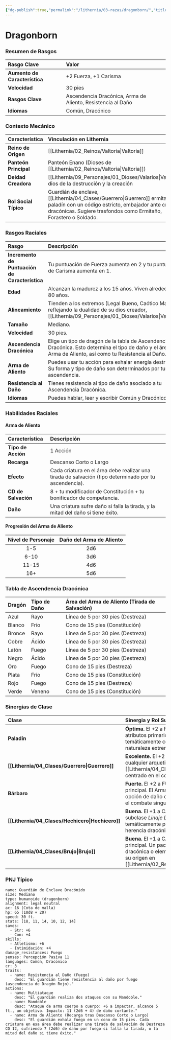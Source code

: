 ```yaml
---
{"dg-publish":true,"permalink":"/lithernia/03-razas/dragonborn/","title":"Dragonborn","tags":["lithernia","raza"]}
---
```


# Dragonborn

### Resumen de Rasgos

| Rasgo Clave | Valor |
| :--- | :--- |
| **Aumento de Característica** | +2 Fuerza, +1 Carisma |
| **Velocidad** | 30 pies |
| **Rasgos Clave** | Ascendencia Dracónica, Arma de Aliento, Resistencia al Daño |
| **Idiomas** | Común, Dracónico |

### Contexto Mecánico

| Característica | Vinculación en Lithernia |
| :--- | :--- |
| **Reino de Origen** | [[Lithernia/02_Reinos/Valtoria\|Valtoria]] |
| **Panteón Principal** | Panteón Enano (Dioses de [[Lithernia/02_Reinos/Valtoria\|Valtoria]]) |
| **Deidad Creadora** | [[Lithernia/09_Personajes/01_Dioses/Valarios\|Valarios]], dios de la destrucción y la creación |
| **Rol Social Típico** | Guardián de enclave, [[Lithernia/04_Clases/Guerrero\|Guerrero]] ermitaño, paladín con un código estricto, embajador ante criaturas dracónicas. Sugiere trasfondos como Ermitaño, Forastero o Soldado. |

### Rasgos Raciales

| Rasgo | Descripción |
| :--- | :--- |
| **Incremento de Puntuación de Característica** | Tu puntuación de Fuerza aumenta en 2 y tu puntuación de Carisma aumenta en 1. |
| **Edad** | Alcanzan la madurez a los 15 años. Viven alrededor de 80 años. |
| **Alineamiento** | Tienden a los extremos (Legal Bueno, Caótico Maligno), reflejando la dualidad de su dios creador, [[Lithernia/09_Personajes/01_Dioses/Valarios\|Valarios]]. |
| **Tamaño** | Mediano. |
| **Velocidad** | 30 pies. |
| **Ascendencia Dracónica** | Elige un tipo de dragón de la tabla de Ascendencia Dracónica. Esto determina el tipo de daño y el área de tu Arma de Aliento, así como tu Resistencia al Daño. |
| **Arma de Aliento** | Puedes usar tu acción para exhalar energía destructiva. Su forma y tipo de daño son determinados por tu ascendencia. |
| **Resistencia al Daño** | Tienes resistencia al tipo de daño asociado a tu Ascendencia Dracónica. |
| **Idiomas** | Puedes hablar, leer y escribir Común y Dracónico. |

### Habilidades Raciales

#### Arma de Aliento

| Característica | Descripción |
| :--- | :--- |
| **Tipo de Acción** | 1 Acción |
| **Recarga** | Descanso Corto o Largo |
| **Efecto** | Cada criatura en el área debe realizar una tirada de salvación (tipo determinado por tu ascendencia). |
| **CD de Salvación** | 8 + tu modificador de Constitución + tu bonificador de competencia. |
| **Daño** | Una criatura sufre daño si falla la tirada, y la mitad del daño si tiene éxito. |

#### Progresión del Arma de Aliento

| Nivel de Personaje | Daño del Arma de Aliento |
| :---: | :---: |
| 1-5 | 2d6 |
| 6-10 | 3d6 |
| 11-15 | 4d6 |
| 16+ | 5d6 |

### Tabla de Ascendencia Dracónica

| Dragón | Tipo de Daño | Área del Arma de Aliento (Tirada de Salvación) |
| :--- | :--- | :--- |
| Azul | Rayo | Línea de 5 por 30 pies (Destreza) |
| Blanco | Frío | Cono de 15 pies (Constitución) |
| Bronce | Rayo | Línea de 5 por 30 pies (Destreza) |
| Cobre | Ácido | Línea de 5 por 30 pies (Destreza) |
| Latón | Fuego | Línea de 5 por 30 pies (Destreza) |
| Negro | Ácido | Línea de 5 por 30 pies (Destreza) |
| Oro | Fuego | Cono de 15 pies (Destreza) |
| Plata | Frío | Cono de 15 pies (Constitución) |
| Rojo | Fuego | Cono de 15 pies (Destreza) |
| Verde | Veneno | Cono de 15 pies (Constitución) |

### Sinergias de Clase

| Clase | Sinergia y Rol Sugerido |
| :--- | :--- |
| **Paladín** | **Óptima.** El +2 a FUE y +1 a CAR son los atributos primarios del paladín. Encaja temáticamente con el código de honor y la naturaleza extrema de los dragonborn. |
| **[[Lithernia/04_Clases/Guerrero\|Guerrero]]** | **Excelente.** El +2 a FUE es ideal para cualquier arquetipo de [[Lithernia/04_Clases/Guerrero\|Guerrero]] centrado en el combate cuerpo a cuerpo. |
| **Bárbaro** | **Fuerte.** El +2 a FUE es el atributo principal. El Arma de Aliento ofrece una opción de daño de área que complementa el combate singular del bárbaro. |
| **[[Lithernia/04_Clases/Hechicero\|Hechicero]]** | **Buena.** El +1 a CAR es beneficioso. La subclase *Linaje Dracónico* es temáticamente perfecta, reforzando la herencia dracónica. |
| **[[Lithernia/04_Clases/Brujo\|Brujo]]** | **Buena.** El +1 a CAR es el atributo principal. Un pacto con una entidad dracónica o elemental encajaría bien con su origen en [[Lithernia/02_Reinos/Valtoria\|Valtoria]]. |

### PNJ Típico

```statblock
name: Guardián de Enclave Dracónido
size: Mediano
type: humanoide (dragonborn)
alignment: legal neutral
ac: 16 (Cota de malla)
hp: 65 (10d8 + 20)
speed: 30 ft.
stats: [18, 11, 14, 10, 12, 14]
saves:
  - Str: +6
  - Con: +4
skills:
  - Atletismo: +6
  - Intimidación: +4
damage_resistances: Fuego
senses: Percepción Pasiva 11
languages: Común, Dracónico
cr: 3
traits:
  - name: Resistencia al Daño (Fuego)
    desc: "El guardián tiene resistencia al daño por fuego (ascendencia de Dragón Rojo)."
actions:
  - name: Multiataque
    desc: "El guardián realiza dos ataques con su Mandoble."
  - name: Mandoble
    desc: "Ataque de arma cuerpo a cuerpo: +6 a impactar, alcance 5 ft., un objetivo. Impacto: 11 (2d6 + 4) de daño cortante."
  - name: Arma de Aliento (Recarga tras Descanso Corto o Largo)
    desc: "El guardián exhala fuego en un cono de 15 pies. Cada criatura en esa área debe realizar una tirada de salvación de Destreza CD 12, sufriendo 7 (2d6) de daño por fuego si falla la tirada, o la mitad del daño si tiene éxito."

